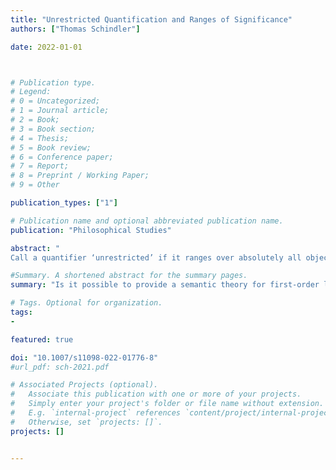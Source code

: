 ```yaml
---
title: "Unrestricted Quantification and Ranges of Significance"
authors: ["Thomas Schindler"]

date: 2022-01-01



# Publication type.
# Legend:
# 0 = Uncategorized;
# 1 = Journal article;
# 2 = Book;
# 3 = Book section;
# 4 = Thesis;
# 5 = Book review;
# 6 = Conference paper;
# 7 = Report;
# 8 = Preprint / Working Paper;
# 9 = Other

publication_types: ["1"]

# Publication name and optional abbreviated publication name.
publication: "Philosophical Studies"

abstract: "
Call a quantifier ‘unrestricted’ if it ranges over absolutely all objects. Arguably, unrestricted quantification is often presupposed in philosophical inquiry. However, developing a semantic theory that vindicates unrestricted quantification proves rather difficult, at least as long as we formulate our semantic theory within a classical first-order language. It has been argued that using a type theory as framework for our semantic theory provides a resolution of this problem, at least if a broadly Fregean interpretation of type theory is assumed. However, the intelligibility of this interpretation has been questioned. In this paper I introduce a type-free theory of properties that can also be used to vindicate unrestricted quantification. This alternative emerges very naturally by reflecting on the features on which the type-theoretic solution of the problem of unrestricted quantification relies. Although this alternative theory is formulated in a non-classical logic, it preserves the deductive strength of classical strict type theory in a natural way. The ideas developed in this paper make crucial use of Russell’s notion of range of significance."

#Summary. A shortened abstract for the summary pages.
summary: "Is it possible to provide a semantic theory for first-order languages in which the quantifiers are absolutely unrestricted? It has been argued that such a semantics can and indeed must be given in a plural or higher-order metalanguage. I argue that it is possible to provide such a semantic theory in a first-order metalanguage as well."

# Tags. Optional for organization.
tags:
-

featured: true

doi: "10.1007/s11098-022-01776-8"
#url_pdf: sch-2021.pdf

# Associated Projects (optional).
#   Associate this publication with one or more of your projects.
#   Simply enter your project's folder or file name without extension.
#   E.g. `internal-project` references `content/project/internal-project/index.md`.
#   Otherwise, set `projects: []`.
projects: []


---
```

